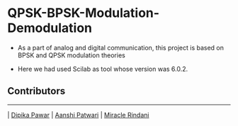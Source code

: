 # QPSK-BPSK-Modulation-Demodulation

- As a part of analog and digital communication, this project is based on BPSK and QPSK modulation theories

- Here we had used Scilab as tool whose version was 6.0.2.


## Contributors

---

| [Dipika Pawar](https://github.com/DipikaPawar12)                                                                                                            | [Aanshi Patwari](https://github.com/aanshi18)                                                                                                            | [Miracle Rindani](https://github.com/mrindani)       


